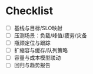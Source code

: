 # Checklist

- [ ] 基线与目标/SLO映射
- [ ] 压测场景：负载/峰值/疲劳/灾备
- [ ] 瓶颈定位与跟踪
- [ ] 扩缩容与缓存/队列策略
- [ ] 容量与成本模型联动
- [ ] 回归与趋势报告
